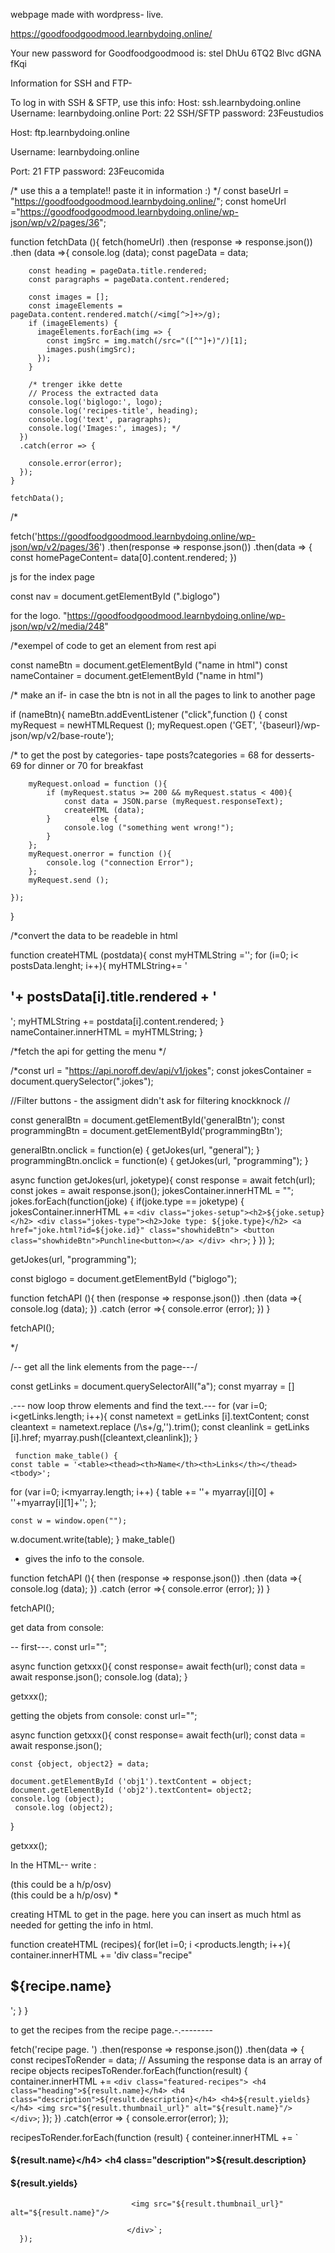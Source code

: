webpage made with wordpress- live. 

https://goodfoodgoodmood.learnbydoing.online/

Your new password for Goodfoodgoodmood is: 
stel DhUu 6TQ2 Blvc dGNA fKqi



Information for SSH and FTP- 

To log in with SSH & SFTP, use this info:
Host: ssh.learnbydoing.online
Username: learnbydoing.online
Port: 22
SSH/SFTP password:  23Feustudios


Host: ftp.learnbydoing.online

Username: learnbydoing.online

Port: 21
FTP password: 23Feucomida

/* use this a a template!! paste it in information :) */
const baseUrl = "https://goodfoodgoodmood.learnbydoing.online/";
const homeUrl ="https://goodfoodgoodmood.learnbydoing.online/wp-json/wp/v2/pages/36"; 

function fetchData (){
    fetch(homeUrl)
        .then (response => response.json())
        .then (data =>{
        console.log (data);
        const pageData = data; 
        
        const heading = pageData.title.rendered;
        const paragraphs = pageData.content.rendered;
    
        const images = [];
        const imageElements = pageData.content.rendered.match(/<img[^>]+>/g);
        if (imageElements) {
          imageElements.forEach(img => {
            const imgSrc = img.match(/src="([^"]+)"/)[1];
            images.push(imgSrc);
          });
        }
    
        /* trenger ikke dette 
        // Process the extracted data
        console.log('biglogo:', logo);
        console.log('recipes-title', heading);
        console.log('text', paragraphs);
        console.log('Images:', images); */
      })
      .catch(error => {
       
        console.error(error);
      });
    }
 
    fetchData();



/*

fetch('https://goodfoodgoodmood.learnbydoing.online/wp-json/wp/v2/pages/36')
    .then(response => response.json())
    .then(data => {
        const homePageContent= data[0].content.rendered;
    })
    

 js for the index page  

const nav = document.getElementById (".biglogo")


for the logo. 
"https://goodfoodgoodmood.learnbydoing.online/wp-json/wp/v2/media/248"

/*exempel of code to get an element from rest api 

const nameBtn = document.getElementById ("name in html")
const nameContainer = document.getElementById ("name in html")


/* make an if- in case the btn is not in all the pages to link to another page 

if (nameBtn){
    nameBtn.addEventListener ("click",function () {
        const myRequest = newHTMLRequest (); 
        myRequest.open ('GET', '{baseurl}/wp-json/wp/v2/base-route');

/* to get the post by categories- tape posts?categories = 68 for desserts- 69 for dinner or 70 for breakfast   

        myRequest.onload = function (){
            if (myRequest.status >= 200 && myRequest.status < 400){
                const data = JSON.parse (myRequest.responseText);
                createHTML (data);
            }         else {
                console.log ("something went wrong!");
            }
        };
        myRequest.onerror = function (){
            console.log ("connection Error");
        };
        myRequest.send ();

    });
}

/*convert the data to be readeble in html

function createHTML (postdata){
    const myHTMLString =''; 
    for (i=0; i< postsData.lenght; i++){
        myHTMLString+= '<h2>'+ postsData[i].title.rendered + '</h2>';
        myHTMLString += postdata[i].content.rendered;
    }
    nameContainer.innerHTML = myHTMLString;
}





/*fetch the api for getting the menu */

/*const url = "https://api.noroff.dev/api/v1/jokes";
const jokesContainer = document.querySelector(".jokes");

//Filter buttons - the assigment didn't ask for filtering knockknock //

const generalBtn = document.getElementById('generalBtn');
const programmingBtn = document.getElementById('programmingBtn');

generalBtn.onclick = function(e) {
    getJokes(url, "general");
}
programmingBtn.onclick = function(e) {
    getJokes(url, "programming");
}


async function getJokes(url, joketype){
    const response = await fetch(url);
    const jokes = await response.json();
    jokesContainer.innerHTML = "";
    jokes.forEach(function(joke) {
        if(joke.type == joketype)
        {
            jokesContainer.innerHTML += ` <div class="jokes-setup"><h2>${joke.setup}</h2>
            <div class="jokes-type"><h2>Joke type: ${joke.type}</h2>
            <a href="joke.html?id=${joke.id}" class="showhideBtn">
            <button class="showhideBtn">Punchline<button></a>
            </div>
            <hr>
            `;
        }
    })
};

getJokes(url, "programming");

const biglogo = document.getElementById ("biglogo"); 

function fetchAPI (){
    then (response => response.json())
    .then (data =>{
        console.log (data);
    })
    .catch (error =>{
        console.error (error);
    })
}

fetchAPI(); 

*/

/-- get all the link elements from the page---/

const getLinks = document.querySelectorAll("a");
const myarray = []

.--- now loop throw elements and find the text.--- 
 for (var i=0; i<getLinks.length; i++){
    const nametext = getLinks [i].textContent;
    const cleantext = nametext.replace (/\s+/g,'').trim();
    const cleanlink = getLinks [i].href;
    myarray.push([cleantext,cleanlink]);
     }




     function make_table() {
    const table = '<table><thead><th>Name</th><th>Links</th></thead><tbody>';
   for (var i=0; i<myarray.length; i++) {
            table += '<tr><td>'+ myarray[i][0] + '</td><td>'+myarray[i][1]+'</td></tr>';
    };
 
    const w = window.open("");
w.document.write(table); 
}
make_table()


- gives the info to the console. 

function fetchAPI (){
    then (response => response.json())
    .then (data =>{
        console.log (data);
    })
    .catch (error =>{
        console.error (error);
    })
}

fetchAPI(); 



get data from console: 

-- first---. 
const url=""; 
 
async function getxxx(){
    const response= await fecth(url); 
    const data = await response.json();
    console.log (data); 
}

getxxx(); 


getting the objets from console: 
const url=""; 
 
async function getxxx(){
    const response= await fecth(url); 
    const data = await response.json();
    
    const {object, object2} = data; 

    document.getElementById ('obj1').textContent = object;  
    document.getElementById ('obj2').textContent= object2;
    console.log (object); 
     console.log (object2); 
}

getxxx(); 

In the HTML-- write : 
  <div><span id="obj1"></span><div> (this could be a h/p/osv)
 <div><span id="obj2"></span><div> (this could be a h/p/osv)
*


creating HTML to get in the page. here you can insert as much html as needed for getting the info in html. 

function createHTML (recipes){
    for(let i=0; i <products.length; i++){
        container.innerHTML += 'div class="recipe"
                    <h2>${recipe.name}</h2> </div>';
    }
}


to get the recipes from the recipe page.-.--------

fetch('recipe page. ')
  .then(response => response.json())
  .then(data => {
    const recipesToRender = data; // Assuming the response data is an array of recipe objects
    recipesToRender.forEach(function(result) {
      container.innerHTML += `
        <div class="featured-recipes">
          <h4 class="heading">${result.name}</h4>
          <h4 class="description">${result.description}</h4>
          <h4>${result.yields}</h4>
          <img src="${result.thumbnail_url}" alt="${result.name}"/>
        </div>
      `;
    });
  })
  .catch(error => {
    console.error(error);
  });

  recipesToRender.forEach(function (result) {
        conteiner.innerHTML += `<div class ="featured-recepies">
                               <h4 class="heading">${result.name}</h4>
                               <h4 class="description">${result.description}</h4>
                               <h4>${result.yields}</h4>

                               <img src="${result.thumbnail_url}" alt="${result.name}"/>
                               
                              </div>`;
      });   